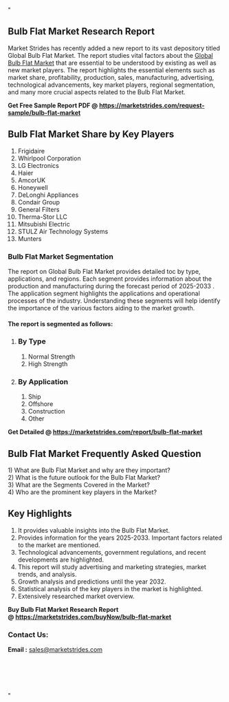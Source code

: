 <p>"</p>
<h2>Bulb Flat Market Research Report</h2>
<p>Market Strides has recently added a new report to its vast depository titled Global Bulb Flat Market. The report studies vital factors about the&nbsp;<a href="https://marketstrides.com/report/bulb-flat-market">Global Bulb Flat Market</a>&nbsp;that are essential to be understood by existing as well as new market players. The report highlights the essential elements such as market share, profitability, production, sales, manufacturing, advertising, technological advancements, key market players, regional segmentation, and many more crucial aspects related to the Bulb Flat Market.</p>
<p><strong>Get Free Sample Report PDF @&nbsp;<a href="https://marketstrides.com/request-sample/bulb-flat-market">https://marketstrides.com/request-sample/bulb-flat-market</a></strong></p>
<h2><strong>Bulb Flat Market Share by Key Players</strong></h2>
<ol>
<li>Frigidaire</li>
<li>Whirlpool Corporation</li>
<li>LG Electronics</li>
<li>Haier</li>
<li>AmcorUK</li>
<li>Honeywell</li>
<li>DeLonghi Appliances</li>
<li>Condair Group</li>
<li>General Filters</li>
<li>Therma-Stor LLC</li>
<li>Mitsubishi Electric</li>
<li>STULZ Air Technology Systems</li>
<li>Munters</li>
</ol>
<h3><strong>Bulb Flat Market Segmentation</strong></h3>
<p>The report on Global Bulb Flat Market provides detailed toc by type, applications, and regions. Each segment provides information about the production and manufacturing during the forecast period of 2025-2033 . The application segment highlights the applications and operational processes of the industry. Understanding these segments will help identify the importance of the various factors aiding to the market growth.</p>
<h4>The report is segmented as follows:</h4>
<ol>
<li>
<h3>By Type</h3>
<ol>
<li>Normal Strength</li>
<li>High Strength</li>
</ol>
</li>
<li>
<h3>By Application</h3>
<ol>
<li>Ship</li>
<li>Offshore</li>
<li>Construction</li>
<li>Other</li>
</ol>
</li>
</ol>
<p><strong>Get Detailed @&nbsp;<a href="https://marketstrides.com/report/bulb-flat-market">https://marketstrides.com/report/bulb-flat-market</a></strong></p>
<h2 class=""><strong>Bulb Flat Market Frequently Asked Question</strong></h2>
<div class="">1) What are&nbsp;Bulb Flat Market and why are they important?
<div class="">
<div class="">2) What is the future outlook for the Bulb Flat Market?</div>
</div>
</div>
<div class="">3) What are the Segments Covered in the Market?</div>
<div class="">4) Who are the prominent key players in the Market?</div>
<h2><strong>Key Highlights</strong></h2>
<div class="">
<ol>
<li>It provides valuable insights into the Bulb Flat Market.</li>
<li>Provides information for the years 2025-2033. Important factors related to the market are mentioned.</li>
<li>Technological advancements, government regulations, and recent developments are highlighted.</li>
<li>This report will study advertising and marketing strategies, market trends, and analysis.</li>
<li>Growth analysis and predictions until the year 2032.</li>
<li>Statistical analysis of the key players in the market is highlighted.</li>
<li>Extensively researched market overview.</li>
</ol>
<p><strong>Buy Bulb Flat Market Research Report @&nbsp;<a href="https://marketstrides.com/buyNow/bulb-flat-market">https://marketstrides.com/buyNow/bulb-flat-market</a></strong></p>
<h3>Contact Us:</h3>
<p><strong>Email :</strong> <a href="mailto:sales@marketstrides.com">sales@marketstrides.com</a></p>
</div>
<p>&nbsp;</p>
<h3>&nbsp;</h3>
<p>"</p>
